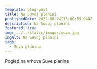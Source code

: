 ```yaml
---
template: blog-post
title: Na Suvoj planini
publishedDate: 2022-08-24T13:08:59.948Z
description: Na Suvoj planini
featured: true
img: ../../static/images/suva.jpg
imgAlt: Na Suvoj planini
tags:
  - Suva planina
---
```

Pogled na vrhove Suve planine